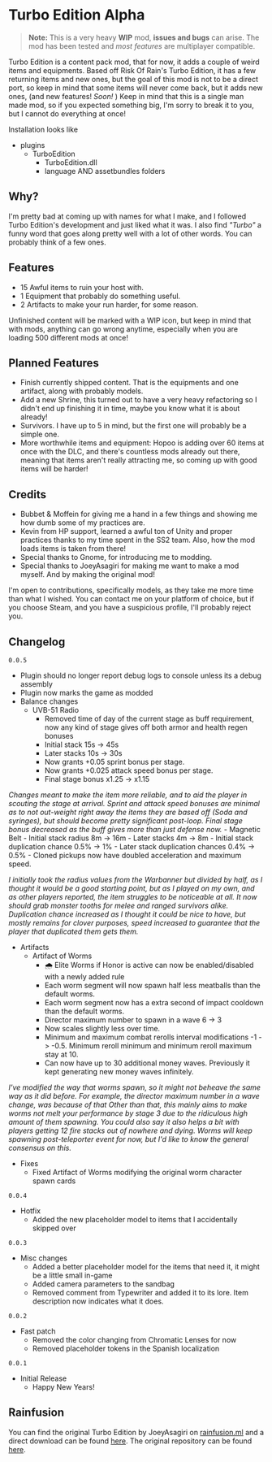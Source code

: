 # Turbo Edition Alpha
> **Note:** This is a very heavy **WIP** mod, **issues and bugs** can arise.
> The mod has been tested and *most features* are multiplayer compatible.

Turbo Edition is a content pack mod, that for now, it adds a couple of weird items and equipments.
Based off Risk Of Rain's Turbo Edition, it has a few returning items and new ones, but the goal of this mod is not to be a direct port, so keep in mind that some items will never come back, but it adds new ones, (and new features! *Soon!* )
Keep in mind that this is a single man made mod, so if you expected something big, I'm sorry to break it to you, but I cannot do everything at once!

Installation looks like
- plugins
	- TurboEdition
		- TurboEdition.dll
		- language AND assetbundles folders
## Why?
I'm pretty bad at coming up with names for what I make, and I followed Turbo Edition's development and just liked what it was.
I also find *"Turbo"* a funny word that goes along pretty well with a lot of other words. You can probably think of a few ones.

## Features
- 15 Awful items to ruin your host with.
- 1 Equipment that probably do something useful.
- 2 Artifacts to make your run harder, for some reason.

Unfinished content will be marked with a WIP icon, but keep in mind that with mods, anything can go wrong anytime, especially when you are loading 500 different mods at once!

## Planned Features

- Finish currently shipped content. That is the equipments and one artifact, along with probably models.
- Add a new Shrine, this turned out to have a very heavy refactoring so I didn't end up finishing it in time, maybe you know what it is about already!
- Survivors. I have up to 5 in mind, but the first one will probably be a simple one.
- More worthwhile items and equipment: Hopoo is adding over 60 items at once with the DLC, and there's countless mods already out there, meaning that items aren't really attracting me, so coming up with good items will be harder!

## Credits
- Bubbet & Moffein for giving me a hand in a few things and showing me how dumb some of my practices are.
- Kevin from HP support, learned a awful ton of Unity and proper practices thanks to my time spent in the SS2 team. Also, how the mod loads items is taken from there!
- Special thanks to Gnome, for introducing me to modding.
- Special thanks to JoeyAsagiri for making me want to make a mod myself. And by making the original mod!

I'm open to contributions, specifically models, as they take me more time than what I wished. You can contact me on your platform of choice, but if you choose Steam, and you have a suspicious profile, I'll probably reject you.

## Changelog
`0.0.5`
- Plugin should no longer report debug logs to console unless its a debug assembly
- Plugin now marks the game as modded
- Balance changes
	- UVB-51 Radio
		- Removed time of day of the current stage as buff requirement, now any kind of stage gives off both armor and health regen bonuses
		- Initial stack 15s -> 45s
		- Later stacks 10s -> 30s
		- Now grants +0.05 sprint bonus per stage.
		- Now grants +0.025 attack speed bonus per stage.
		- Final stage bonus x1.25 -> x1.15
		
*Changes meant to make the item more reliable, and to aid the player in scouting the stage at arrival.*
*Sprint and attack speed bonuses are minimal as to not out-weight right away the items they are based off (Soda and syringes), but should become pretty significant post-loop. Final stage bonus decreased as the buff gives more than just defense now.*
	- Magnetic Belt
		- Initial stack radius 8m -> 16m
		- Later stacks 4m -> 8m
		- Initial stack duplication chance 0.5% -> 1%
		- Later stack duplication chances 0.4% -> 0.5%
		- Cloned pickups now have doubled acceleration and maximum speed.

*I initially took the radius values from the Warbanner but divided by half, as I thought it would be a good starting point, but as I played on my own, and as other players reported, the item struggles to be noticeable at all.*
*It now should grab monster tooths for melee and ranged survivors alike. Duplication chance increased as I thought it could be nice to have, but mostly remains for clover purposes, speed increased to guarantee that the player that duplicated them gets them.*
- Artifacts
	- Artifact of Worms
		- 🌧 Elite Worms if Honor is active can now be enabled/disabled with a newly added rule
		- Each worm segment will now spawn half less meatballs than the default worms.
		- Each worm segment now has a extra second of impact cooldown than the default worms.
		- Director maximum number to spawn in a wave 6 -> 3
		- Now scales slightly less over time.
		- Minimum and maximum combat rerolls interval modifications -1 -> -0.5. Minimum reroll minimum and minimum reroll maximum stay at 10.
		- Can now have up to 30 additional money waves. Previously it kept generating new money waves infinitely.

*I've modified the way that worms spawn, so it might not beheave the same way as it did before. For example, the director maximum number in a wave change, was because of that*
*Other than that, this mainly aims to make worms not melt your performance by stage 3 due to the ridiculous high amount of them spawning. You could also say it also helps a bit with players getting 12 fire stacks out of nowhere and dying.*
*Worms will keep spawning post-teleporter event for now, but I'd like to know the general consensus on this.*
- Fixes
	- Fixed Artifact of Worms modifying the original worm character spawn cards
	

`0.0.4`
- Hotfix
	- Added the new placeholder model to items that I accidentally skipped over
	
`0.0.3`
- Misc changes
	- Added a better placeholder model for the items that need it, it might be a little small in-game
	- Added camera parameters to the sandbag
	- Removed comment from Typewriter and added it to its lore. Item description now indicates what it does.

`0.0.2`
- Fast patch
	- Removed the color changing from Chromatic Lenses for now
	- Removed placeholder tokens in the Spanish localization

`0.0.1`
- Initial Release
	- Happy New Years!

## Rainfusion
You can find the original Turbo Edition by JoeyAsagiri on [rainfusion.ml](https://rainfusion.ml/) and a direct download can be found [here](https://cdn.rainfusion.ml/download-mod/18f68f57-bcfd-4979-873c-6df90c33e353/turbo_edition_0.3.1.zip). The original repository can be found [here](https://github.com/JoeySmulders/RoR-Turbo-Edition).
